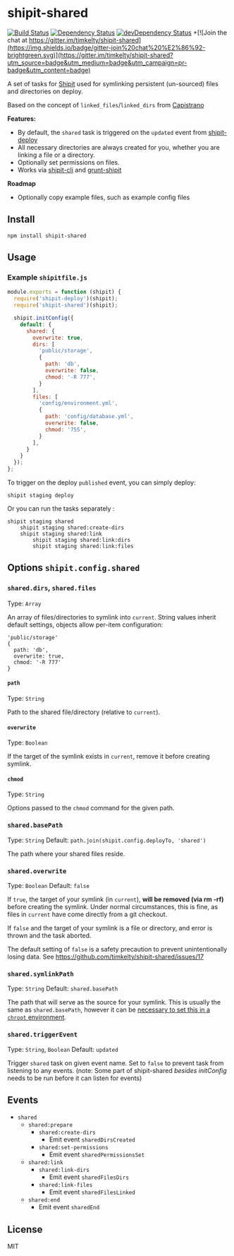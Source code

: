 # shipit-shared

[![Build Status](https://travis-ci.org/timkelty/shipit-shared.svg)](https://travis-ci.org/timkelty/shipit-shared)
[![Dependency Status](https://david-dm.org/timkelty/shipit-shared.svg)](https://david-dm.org/timkelty/shipit-shared)
[![devDependency Status](https://david-dm.org/timkelty/shipit-shared/dev-status.svg)](https://david-dm.org/timkelty/shipit-shared#info=devDependencies)
+[![Join the chat at https://gitter.im/timkelty/shipit-shared](https://img.shields.io/badge/gitter-join%20chat%20%E2%86%92-brightgreen.svg)](https://gitter.im/timkelty/shipit-shared?utm_source=badge&utm_medium=badge&utm_campaign=pr-badge&utm_content=badge)

A set of tasks for [Shipit](https://github.com/shipitjs/shipit) used for symlinking persistent (un-sourced) files and directories on deploy.

Based on the concept of `linked_files`/`linked_dirs` from [Capistrano](http://capistranorb.com/documentation/getting-started/configuration/)

**Features:**

- By default, the `shared` task is triggered on the `updated` event from [shipit-deploy](https://github.com/shipitjs/shipit-deploy)
- All necessary directories are always created for you, whether you are linking a file or a directory.
- Optionally set permissions on files.
- Works via [shipit-cli](https://github.com/shipitjs/shipit) and [grunt-shipit](https://github.com/shipitjs/grunt-shipit)

**Roadmap**

- Optionally copy example files, such as example config files

## Install

```
npm install shipit-shared
```

## Usage

### Example `shipitfile.js`

```js
module.exports = function (shipit) {
  require('shipit-deploy')(shipit);
  require('shipit-shared')(shipit);

  shipit.initConfig({
    default: {
      shared: {
        overwrite: true,
        dirs: [
          'public/storage',
          {
            path: 'db',
            overwrite: false,
            chmod: '-R 777',
          }
        ],
        files: [
          'config/environment.yml',
          {
            path: 'config/database.yml',
            overwrite: false,
            chmod: '755',
          }
        ],
      }
    }
  });
};
```

To trigger on the deploy `published` event, you can simply deploy:

```
shipit staging deploy
```

Or you can run the tasks separately :

```
shipit staging shared
    shipit staging shared:create-dirs
    shipit staging shared:link
        shipit staging shared:link:dirs
        shipit staging shared:link:files
```

## Options `shipit.config.shared`

### `shared.dirs`, `shared.files`

Type: `Array`

An array of files/directories to symlink into `current`. String values inherit default settings, objects allow per-item configuration:

```
'public/storage'
{
  path: 'db',
  overwrite: true,
  chmod: '-R 777'
}
```

#### `path`

Type: `String`

Path to the shared file/directory (relative to `current`). 

#### `overwrite`

Type: `Boolean`

If the target of the symlink exists in `current`, remove it before creating symlink.

#### `chmod`

Type: `String`

Options passed to the `chmod` command for the given path. 

### `shared.basePath`

Type: `String`
Default: `path.join(shipit.config.deployTo, 'shared')`

The path where your shared files reside.

### `shared.overwrite`

Type: `Boolean`
Default: `false`

If `true`, the target of your symlink (in `current`), **will be removed (via rm -rf)** before creating the symlink. Under normal circumstances, this is fine, as files in `current` have come directly from a git checkout.

If `false` and the target of your symlink is a file or directory, and error is thrown and the task aborted.

The default setting of `false` is a safety precaution to prevent unintentionally losing data. See https://github.com/timkelty/shipit-shared/issues/17

### `shared.symlinkPath`

Type: `String`
Default: `shared.basePath`

The path that will serve as the source for your symlink. This is usually the same as `shared.basePath`, however it can be [necessary to set this in a `chroot` environment](https://github.com/timkelty/shipit-shared/issues/7).

### `shared.triggerEvent`
Type: `String`, `Boolean`
Default: `updated`

Trigger `shared` task on given event name.
Set to `false` to prevent task from listening to any events.
(note: Some part of shipit-shared *besides initConfig* needs to be run before it can listen for events)

## Events
- `shared`
  + `shared:prepare`
    + `shared:create-dirs`
      * Emit event `sharedDirsCreated`
    + `shared:set-permissions`
      * Emit event `sharedPermissionsSet`
  + `shared:link`
    + `shared:link-dirs`
      * Emit event `sharedFilesDirs`
    + `shared:link-files`
      * Emit event `sharedFilesLinked`
  + `shared:end`
    * Emit event `sharedEnd`

## License

MIT
